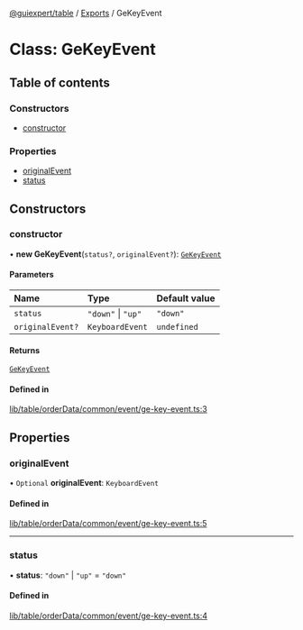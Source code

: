[@guiexpert/table](../README.md) / [Exports](../modules.md) / GeKeyEvent

# Class: GeKeyEvent

## Table of contents

### Constructors

- [constructor](GeKeyEvent.md#constructor)

### Properties

- [originalEvent](GeKeyEvent.md#originalevent)
- [status](GeKeyEvent.md#status)

## Constructors

### constructor

• **new GeKeyEvent**(`status?`, `originalEvent?`): [`GeKeyEvent`](GeKeyEvent.md)

#### Parameters

| Name | Type | Default value |
| :------ | :------ | :------ |
| `status` | ``"down"`` \| ``"up"`` | `"down"` |
| `originalEvent?` | `KeyboardEvent` | `undefined` |

#### Returns

[`GeKeyEvent`](GeKeyEvent.md)

#### Defined in

[lib/table/orderData/common/event/ge-key-event.ts:3](https://github.com/guiexperttable/ge-table/blob/65d38fc/libs/table/src/lib/table/orderData/common/event/ge-key-event.ts#L3)

## Properties

### originalEvent

• `Optional` **originalEvent**: `KeyboardEvent`

#### Defined in

[lib/table/orderData/common/event/ge-key-event.ts:5](https://github.com/guiexperttable/ge-table/blob/65d38fc/libs/table/src/lib/table/orderData/common/event/ge-key-event.ts#L5)

___

### status

• **status**: ``"down"`` \| ``"up"`` = `"down"`

#### Defined in

[lib/table/orderData/common/event/ge-key-event.ts:4](https://github.com/guiexperttable/ge-table/blob/65d38fc/libs/table/src/lib/table/orderData/common/event/ge-key-event.ts#L4)
